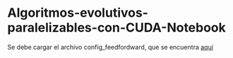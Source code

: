 # Algoritmos-evolutivos-paralelizables-con-CUDA-Notebook

Se debe cargar el archivo config_feedfordward, que se encuentra [aquí](https://github.com/julianVelandia/Algoritmos-evolutivos-paralelizables-con-CUDA)
